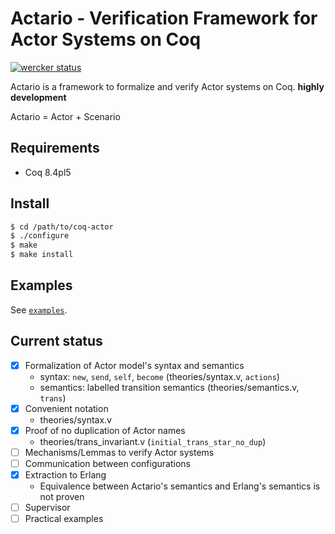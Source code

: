 Actario - Verification Framework for Actor Systems on Coq
=========================================================

[![wercker status](https://app.wercker.com/status/fd8f4cf437b7230524c5d00e99858456/m "wercker status")](https://app.wercker.com/project/bykey/fd8f4cf437b7230524c5d00e99858456)

Actario is a framework to formalize and verify Actor systems on Coq. **highly development**

Actario = Actor + Scenario


Requirements
------------

- Coq 8.4pl5


Install
-------

```sh
$ cd /path/to/coq-actor
$ ./configure
$ make
$ make install
```


Examples
--------

See [`examples`](./examples).


Current status
--------------

- [x] Formalization of Actor model's syntax and semantics
    + syntax: `new`, `send`, `self`, `become` (theories/syntax.v, `actions`)
    + semantics: labelled transition semantics (theories/semantics.v, `trans`)
- [x] Convenient notation
    + theories/syntax.v
- [x] Proof of no duplication of Actor names
    + theories/trans_invariant.v (`initial_trans_star_no_dup`)
- [ ] Mechanisms/Lemmas to verify Actor systems
- [ ] Communication between configurations
- [x] Extraction to Erlang
    + Equivalence between Actario's semantics and Erlang's semantics is not proven
- [ ] Supervisor
- [ ] Practical examples
